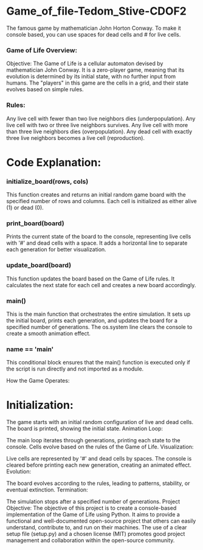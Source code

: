 # Game_of_file-Tedom_Stive-CDOF2
The famous game by mathematician John Horton Conway. To make it console based, you can use spaces for dead cells and # for live cells.

### Game of Life Overview:
Objective:
The Game of Life is a cellular automaton devised by mathematician John Conway. It is a zero-player game, meaning that its evolution is determined by its initial state, with no further input from humans. The "players" in this game are the cells in a grid, and their state evolves based on simple rules.

### Rules:

Any live cell with fewer than two live neighbors dies (underpopulation).
Any live cell with two or three live neighbors survives.
Any live cell with more than three live neighbors dies (overpopulation).
Any dead cell with exactly three live neighbors becomes a live cell (reproduction).
# Code Explanation:
### initialize_board(rows, cols)
This function creates and returns an initial random game board with the specified number of rows and columns. Each cell is initialized as either alive (1) or dead (0).

### print_board(board)
Prints the current state of the board to the console, representing live cells with '#' and dead cells with a space. It adds a horizontal line to separate each generation for better visualization.

### update_board(board)
This function updates the board based on the Game of Life rules. It calculates the next state for each cell and creates a new board accordingly.

### main()
This is the main function that orchestrates the entire simulation. It sets up the initial board, prints each generation, and updates the board for a specified number of generations. The os.system line clears the console to create a smooth animation effect.

### __name__ == '__main__'
This conditional block ensures that the main() function is executed only if the script is run directly and not imported as a module.

How the Game Operates:
# Initialization:

The game starts with an initial random configuration of live and dead cells.
The board is printed, showing the initial state.
Animation Loop:

The main loop iterates through generations, printing each state to the console.
Cells evolve based on the rules of the Game of Life.
Visualization:

Live cells are represented by '#' and dead cells by spaces.
The console is cleared before printing each new generation, creating an animated effect.
Evolution:

The board evolves according to the rules, leading to patterns, stability, or eventual extinction.
Termination:

The simulation stops after a specified number of generations.
Project Objective:
The objective of this project is to create a console-based implementation of the Game of Life using Python. It aims to provide a functional and well-documented open-source project that others can easily understand, contribute to, and run on their machines. The use of a clear setup file (setup.py) and a chosen license (MIT) promotes good project management and collaboration within the open-source community.


